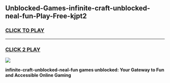 
## Unblocked-Games-infinite-craft-unblocked-neal-fun-Play-Free-kjpt2
<h3>
<a href="https://premium76.site?title=infinite-craft-unblocked-neal-fun&ref=24M">CLICK TO PLAY</a></h3>
<hr>

<h3>
<a href="https://premium76.site?title=infinite-craft-unblocked-neal-fun&ref=24M">CLICK 2 PLAY</a>
  
</h3>

<a href="https://premium76.site?title=infinite-craft-unblocked-neal-fun&ref=24M"><img src="https://clearcache.store/games.png"></a>


**infinite-craft-unblocked-neal-fun games unblocked: Your Gateway to Fun and Accessible Online Gaming**
